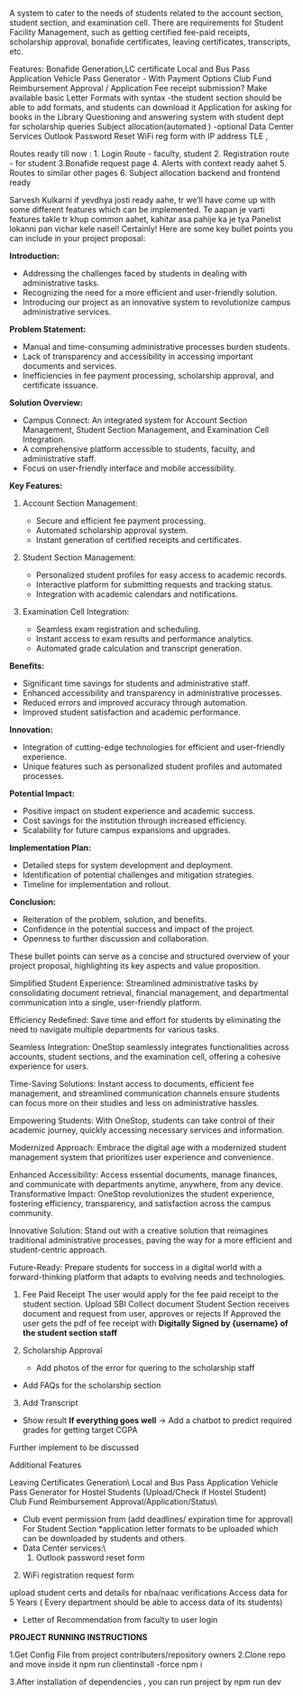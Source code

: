 A system to cater to the needs of students related to the account section, student section, and examination cell. There are requirements for Student Facility Management, such as getting certified fee-paid receipts, scholarship approval, bonafide certificates, leaving certificates, transcripts, etc.


Features:
Bonafide Generation,LC certificate
Local and Bus Pass Application
Vehicle Pass Generator - With Payment Options
Club Fund Reimbursement Approval / Application
Fee receipt submission?
Make available basic Letter Formats with syntax -the student section should be able to add formats, and students can download it
Application for asking for books in the Library
Questioning and answering system with student dept for scholarship queries
Subject allocation(automated ) -optional
Data Center Services
Outlook Password Reset
WiFi reg form with IP address
TLE ,

Routes ready till now : 
	1. Login Route - faculty, student
	2. Registration route - for student
	3.Bonafide request page 
	4. Alerts with context ready aahet
	5. Routes to similar other pages
	6. Subject allocation backend and frontend ready

Sarvesh Kulkarni if yevdhya josti ready aahe, tr we’ll have come up with some different features which can be implemented. Te aapan je varti features takle tr khup common aahet, kahitar asa pahije ka je tya Panelist lokanni pan vichar kele nasel!
Certainly! Here are some key bullet points you can include in your project proposal:

**Introduction:**
- Addressing the challenges faced by students in dealing with administrative tasks.
- Recognizing the need for a more efficient and user-friendly solution.
- Introducing our project as an innovative system to revolutionize campus administrative services.

**Problem Statement:**
- Manual and time-consuming administrative processes burden students.
- Lack of transparency and accessibility in accessing important documents and services.
- Inefficiencies in fee payment processing, scholarship approval, and certificate issuance.

**Solution Overview:**
- Campus Connect: An integrated system for Account Section Management, Student Section Management, and Examination Cell Integration.
- A comprehensive platform accessible to students, faculty, and administrative staff.
- Focus on user-friendly interface and mobile accessibility.

**Key Features:**
1. Account Section Management:
   - Secure and efficient fee payment processing.
   - Automated scholarship approval system.
   - Instant generation of certified receipts and certificates.

2. Student Section Management:
   - Personalized student profiles for easy access to academic records.
   - Interactive platform for submitting requests and tracking status.
   - Integration with academic calendars and notifications.

3. Examination Cell Integration:
   - Seamless exam registration and scheduling.
   - Instant access to exam results and performance analytics.
   - Automated grade calculation and transcript generation.

**Benefits:**
- Significant time savings for students and administrative staff.
- Enhanced accessibility and transparency in administrative processes.
- Reduced errors and improved accuracy through automation.
- Improved student satisfaction and academic performance.

**Innovation:**
- Integration of cutting-edge technologies for efficient and user-friendly experience.
- Unique features such as personalized student profiles and automated processes.

**Potential Impact:**
- Positive impact on student experience and academic success.
- Cost savings for the institution through increased efficiency.
- Scalability for future campus expansions and upgrades.

**Implementation Plan:**
- Detailed steps for system development and deployment.
- Identification of potential challenges and mitigation strategies.
- Timeline for implementation and rollout.

**Conclusion:**
- Reiteration of the problem, solution, and benefits.
- Confidence in the potential success and impact of the project.
- Openness to further discussion and collaboration.

These bullet points can serve as a concise and structured overview of your project proposal, highlighting its key aspects and value proposition.




Simplified Student Experience: Streamlined administrative tasks by consolidating document retrieval, financial management, and departmental communication into a single, user-friendly platform.

Efficiency Redefined: Save time and effort for students by eliminating the need to navigate multiple departments for various tasks.

Seamless Integration: OneStop seamlessly integrates functionalities across accounts, student sections, and the examination cell, offering a cohesive experience for users.

Time-Saving Solutions: Instant access to documents, efficient fee management, and streamlined communication channels ensure students can focus more on their studies and less on administrative hassles.

Empowering Students: With OneStop, students can take control of their academic journey, quickly accessing necessary services and information.

Modernized Approach: Embrace the digital age with a modernized student management system that prioritizes user experience and convenience.

Enhanced Accessibility: Access essential documents, manage finances, and communicate with departments anytime, anywhere, from any device.
Transformative Impact: OneStop revolutionizes the student experience, fostering efficiency, transparency, and satisfaction across the campus community.

Innovative Solution: Stand out with a creative solution that reimagines traditional administrative processes, paving the way for a more efficient and student-centric approach.

Future-Ready: Prepare students for success in a digital world with a forward-thinking platform that adapts to evolving needs and technologies.



1. Fee Paid Receipt
The user would apply for the fee paid receipt to the student section. Upload SBI Collect document
Student Section receives document and request from user, approves or rejects
If Approved the user gets the pdf of fee receipt with **Digitally Signed by {username} of the student section staff**

2. Scholarship Approval
	- Add photos of the error for quering to the scholarship staff
- Add FAQs for the scholarship section

3. Add Transcript  
- Show result 
**If everything goes well** -> Add a chatbot to predict required grades for getting target CGPA

Further implement to be discussed


Additional Features 

Leaving Certificates Generation\ 
Local and Bus Pass Application
Vehicle Pass Generator for Hostel Students (Upload/Check if Hostel Student)\
Club Fund Reimbursement Approval/Application/Status\
- Club event permission from (add deadlines/ expiration time for approval)\
For Student Section *application letter formats to be uploaded which can be downloaded by students and others.
- Data Center services:\
	1. Outlook password reset form
2. WiFi registration request form

upload student certs and details for nba/naac verifications
Access data for 5 Years ( Every department should be able to access data of its students)


- Letter of Recommendation from faculty to user login

**PROJECT RUNNING INSTRUCTIONS**

1.Get Config File from project contributers/repository owners
2.Clone repo and move inside it 
	npm run clientinstall -force
	npm i

3.After installation of dependencies , you can run project by 
	npm run dev

